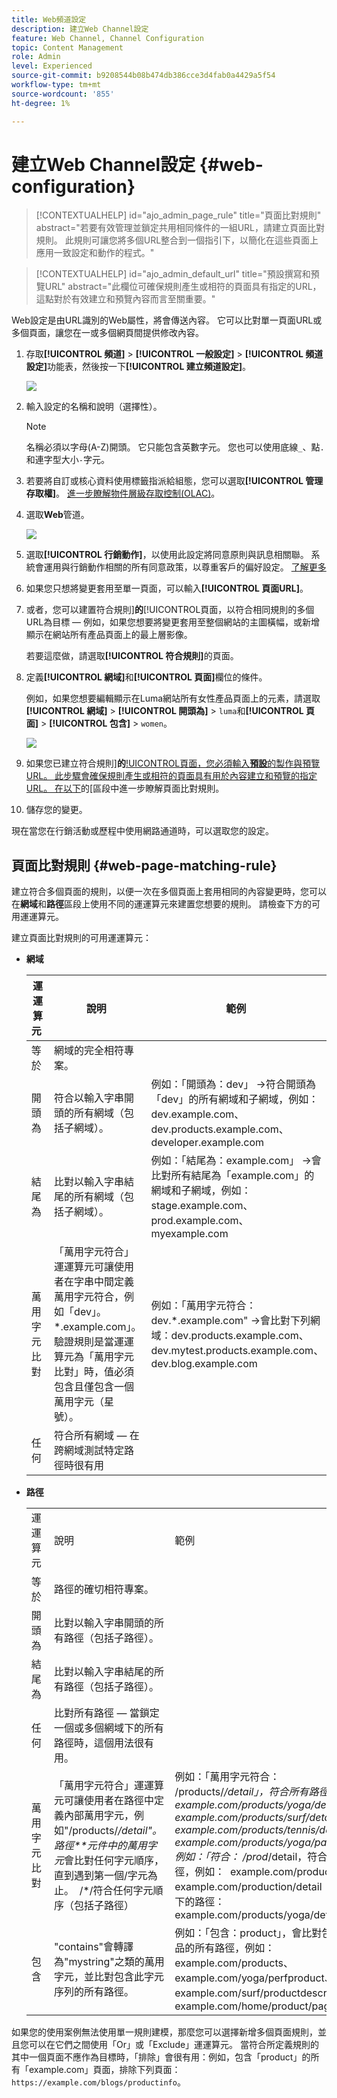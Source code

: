 ```yaml
---
title: Web頻道設定
description: 建立Web Channel設定
feature: Web Channel, Channel Configuration
topic: Content Management
role: Admin
level: Experienced
source-git-commit: b9208544b08b474db386cce3d4fab0a4429a5f54
workflow-type: tm+mt
source-wordcount: '855'
ht-degree: 1%

---
```


# 建立Web Channel設定 {#web-configuration}

>[!CONTEXTUALHELP]
>id="ajo_admin_page_rule"
>title="頁面比對規則"
>abstract="若要有效管理並鎖定共用相同條件的一組URL，請建立頁面比對規則。 此規則可讓您將多個URL整合到一個指引下，以簡化在這些頁面上應用一致設定和動作的程式。"

>[!CONTEXTUALHELP]
>id="ajo_admin_default_url"
>title="預設撰寫和預覽URL"
>abstract="此欄位可確保規則產生或相符的頁面具有指定的URL，這點對於有效建立和預覽內容而言至關重要。"

Web設定是由URL識別的Web屬性，將會傳送內容。 它可以比對單一頁面URL或多個頁面，讓您在一或多個網頁間提供修改內容。

1. 存取&#x200B;**[!UICONTROL 頻道]** > **[!UICONTROL 一般設定]** > **[!UICONTROL 頻道設定]**&#x200B;功能表，然後按一下&#x200B;**[!UICONTROL 建立頻道設定]**。

   ![](assets/web_config_1.png)

1. 輸入設定的名稱和說明（選擇性）。

   >[!NOTE]
   >
   > 名稱必須以字母(A-Z)開頭。 它只能包含英數字元。 您也可以使用底線`_`、點`.`和連字型大小`-`字元。

1. 若要將自訂或核心資料使用標籤指派給組態，您可以選取&#x200B;**[!UICONTROL 管理存取權]**。 [進一步瞭解物件層級存取控制(OLAC)](../administration/object-based-access.md)。

1. 選取&#x200B;**Web**&#x200B;管道。

   ![](assets/web_config_2.png)

1. 選取&#x200B;**[!UICONTROL 行銷動作]**，以使用此設定將同意原則與訊息相關聯。 系統會運用與行銷動作相關的所有同意政策，以尊重客戶的偏好設定。 [了解更多](../action/consent.md#surface-marketing-actions)

1. 如果您只想將變更套用至單一頁面，可以輸入&#x200B;**[!UICONTROL 頁面URL]**。

1. 或者，您可以建置符合規則&#x200B;]**的**[!UICONTROL &#x200B;頁面，以符合相同規則的多個URL為目標 — 例如，如果您想要將變更套用至整個網站的主圖橫幅，或新增顯示在網站所有產品頁面上的最上層影像。

   若要這麼做，請選取&#x200B;**[!UICONTROL 符合規則]**&#x200B;的頁面。

1. 定義&#x200B;**[!UICONTROL 網域]**&#x200B;和&#x200B;**[!UICONTROL 頁面]**&#x200B;欄位的條件。

   例如，如果您想要編輯顯示在Luma網站所有女性產品頁面上的元素，請選取&#x200B;**[!UICONTROL 網域]** > **[!UICONTROL 開頭為]** > `luma`和&#x200B;**[!UICONTROL 頁面]** > **[!UICONTROL 包含]** > `women`。

   ![](assets/web_config_3.png)

1. 如果您已建立符合規則&#x200B;]**的**[!UICONTROL &#x200B;頁面，您必須輸入&#x200B;**預設**&#x200B;的製作與預覽URL。 此步驟會確保規則產生或相符的頁面具有用於內容建立和預覽的指定URL。 在以下](#web-page-matching-rule)的[區段中進一步瞭解頁面比對規則。

1. 儲存您的變更。

現在當您在行銷活動或歷程中使用網路通道時，可以選取您的設定。

## 頁面比對規則 {#web-page-matching-rule}

建立符合多個頁面的規則，以便一次在多個頁面上套用相同的內容變更時，您可以在&#x200B;**網域**&#x200B;和&#x200B;**路徑**&#x200B;區段上使用不同的運運算元來建置您想要的規則。 請檢查下方的可用運運算元。

建立頁面比對規則的可用運運算元：

* **網域**

  | 運運算元  | 說明  | 範例  |
  |---|---|---|
  | 等於  | 網域的完全相符專案。  |
  | 開頭為  | 符合以輸入字串開頭的所有網域（包括子網域）。  | 例如：「開頭為：dev」 ->符合開頭為「dev」的所有網域和子網域，例如：dev.example.com、dev.products.example.com、developer.example.com  |
  | 結尾為  | 比對以輸入字串結尾的所有網域（包括子網域）。  | 例如：「結尾為：example.com」 ->會比對所有結尾為「example.com」的網域和子網域，例如：stage.example.com、prod.example.com、myexample.com  |
  | 萬用字元比對  | 「萬用字元符合」運運算元可讓使用者在字串中間定義萬用字元符合，例如「dev」。*.example.com」。 驗證規則是當運運算元為「萬用字元比對」時，值必須包含且僅包含一個萬用字元（星號）。  | 例如：「萬用字元符合： dev.*.example.com&quot; ->會比對下列網域：dev.products.example.com、dev.mytest.products.example.com、dev.blog.example.com  |
  | 任何  | 符合所有網域 — 在跨網域測試特定路徑時很有用  |


* **路徑**

  | | | |
  |-|-|-|
  | 運運算元  | 說明  | 範例  |
  | 等於  | 路徑的確切相符專案。  |    |
  | 開頭為  | 比對以輸入字串開頭的所有路徑（包括子路徑）。  |    |
  | 結尾為  | 比對以輸入字串結尾的所有路徑（包括子路徑）。  |    |
  | 任何  | 比對所有路徑 — 當鎖定一個或多個網域下的所有路徑時，這個用法很有用。  |    |
  | 萬用字元比對  | 「萬用字元符合」運運算元可讓使用者在路徑中定義內部萬用字元，例如&quot;/products/*/detail&quot;。  路徑**元件中的萬用字元*會比對任何字元順序，直到遇到第一個/字元為止。  /*/符合任何字元順序（包括子路徑）  | 例如：「萬用字元符合： /products/*/detail」，符合所有路徑，例如：  example.com/products/yoga/detail  example.com/products/surf/detail  example.com/products/tennis/detail  example.com/products/yoga/pants/detail   例如：「符合： /prod*/detail，符合所有路徑，例如：  example.com/products/detail  example.com/production/detail   不符合如下的路徑：  example.com/products/yoga/detail  |
  | 包含  | &quot;contains&quot;會轉譯為&quot;mystring&quot;之類的萬用字元，並比對包含此字元序列的所有路徑。  | 例如：「包含：product」，會比對包含字串產品的所有路徑，例如：example.com/products、example.com/yoga/perfproduct、example.com/surf/productdescription、example.com/home/product/page  |


如果您的使用案例無法使用單一規則建模，那麼您可以選擇新增多個頁面規則，並且您可以在它們之間使用「Or」或「Exclude」運運算元。 當符合所定義規則的其中一個頁面不應作為目標時，「排除」會很有用：例如，包含「product」的所有「example.com」頁面，排除下列頁面： `https://example.com/blogs/productinfo`。